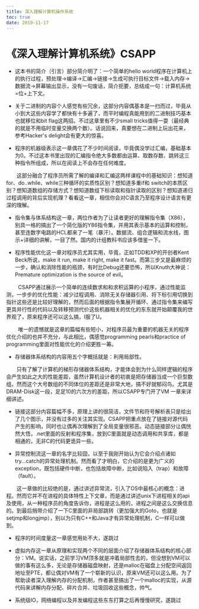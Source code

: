 ```yaml
---
title: 深入理解计算机操作系统
toc: true
date: 2019-11-17
---
```


# 《深入理解计算机系统》CSAPP

* 这本书的简介（引言）部分简介明了：一个简单的hello world程序在计算机上的执行过程，预处理->编译->汇编->链接->生成可执行目标文件->载入内存->数据流->屏幕输出显示，没有一句废话，简介扼要，总结成一句：计算机系统=位+上下文。

- 关于二进制的内容个人感觉有些冗余，这部分内容偶基本是一扫而过，毕竟从小到大这些内容学了都快有十多遍了，而平时编程真能用到的二进制技巧基本也就移位和bit flag这两招。不过这章里有不少small tricks值得一耍（最经典的就是不用临时变量交换两个数）。话说回来，真要想在二进制上玩出花来，参考Hacker's delight会有更大的惊喜。

- 程序的机器级表示这一章偶花了不少时间阅读，毕竟偶没学过汇编，基础基本为0。不过这本书里出现的汇编指令绝大多数都由运算、取数存数、跳转这三种指令所组成，所以在阅读上不会存在任何难度。

　　这部分融合了程序员所需了解的编译和汇编这两样课程中的基础知识：想知道for、do..while、while三种循环的实质性区别？想知道多重if和 switch的本质区别？想知道数组的存储方式？想知道数组下标读取和指针读取的区别？想知道递归过程调用的背后实现机理？看看这一章，相信你会对C语言乃至程序设计语言有更深的理解。

- 指令集与体系结构这一章，两位作者为了让读者更好的理解指令集（X86），别具一格的搞出了一个简化版的Y86指令集，并用其表示基本的运算和控制，甚至连数字电路的HCL都来了一笔（暴汗）。数据流、组合逻辑和流水线，图示+详细的讲解，一目了然。国内的计组教科书应该多借鉴一下。

- 程序性能优化这一章对程序员尤其实用，毕竟，正如TDD和XP的开创者Kent Beck所说，make it run, make it right, make it fast。而第三步又是最麻烦的一步，确认和消除性能的瓶颈，有时比Debug还要恐怖，所以Knuth大神说：Premature optimization is the source of evil。

　　 CSAPP通过展示一个简单的连续数求和和求积运算的小程序，通过性能监测，一步步的优化性能：减少过程调用、消除无关存储器引用、将下标引用切换到指针这些还是比较好理解的，然而后面的根据指令集展开循环、通过指令集来编写更具并行性的代码以及转移预测代价这些机器相关的优化的东东就开始颠覆我的世界观了，原来程序还可以这么搞，I服了U。

　　 唯一的遗憾就是这章的篇幅有些短小，对程序员最为重要的机器无关的程序优化介绍的也并不充分，与此相比，偶感觉programming pearls和practice of programming里面对性能优化的介绍更胜一筹。

- 存储器体系结构的内容用五个字概括就是：利用局部性。

　　只有了解了计算机的梯形存储器体系结构，才能体会到为什么同样逻辑的程序会产生如此之大的性能差距，虽然计算机设计者的初衷是把存储器当成一个巨型数组。然而这个大号数组的不同体位的差距还是非常大地，搞不好就郁闷鸟。尤其是DRAM-Disk这一段，足足10的六次方的差距，所以CSAPP专门开了VM 一章来详细讲述。

- 链接这部分内容篇幅不多，原理上讲的很简洁，文件节和符号解析表只是给出了几个图示，并没有过多的关注其实现。CSAPP把重点放在了链接对源代码产生的影响，同时也让偶再次理解到了全局变量很邪恶。动态链接部分让偶恍然大悟，.net里面的反射和程序集，放到C里面就是动态调用和共享库，都是相通的，无非C的代码更诡异一些。

- 异常控制流这一章的名字比较囧，以至于我刚开始认为它会介绍点诸如try...catch的异常处理机制。然而看了才明白，它介绍的是更为广义的exception，既包括硬件中断，也包括故障中断，比如说陷入（trap）和故障（fault）。

　　这一章做的比较绝的是，通过讲述异常流，引入了OS中最核心的概念：进程。然而它并不在进程的具体特性上下文章，而是通过讲述unix下进程相关的api 及使用，从一种程序员的角度告诉你，进程是这么用的，进程之间是这么交换信息的。到最后捎带介绍了一下C里面的非局部跳转（更加强大的Goto，也就是 setjmp和longjmp），别以为只有C++和Java才有异常处理机制，C一样可以做到。

- 程序的时间度量这一章感觉用处不大，遂跳过

- 虚拟内存这一章从原理和实现两个不同的层面介绍了存储器体系结构的核心部分：VM。说实话，之前学习VM顶多就是冲着局部性去的，但没想到VM可以做的事有这么多，无论是存储器磁盘映射，还是malloc在磁盘上分配空间返回地址至PTE，都让偶对VM有了一个崭新的认识，原来VM还可以这么用。为了帮助读者深入理解内存的分配机制，作者甚至搞出了一个malloc的实现，从源代码来讲解内存分配、碎片合并、垃圾回收这些概念，帅气。

- 系统级IO，网络编程以及并发编程这些东东打算之后再慢慢研究，遂跳过
